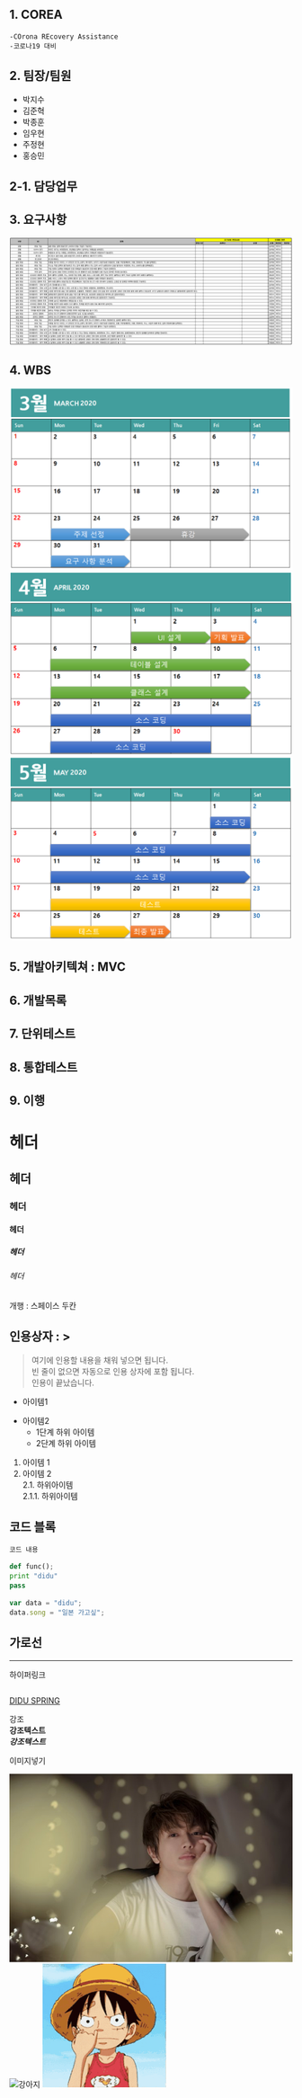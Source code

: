 ## 1. COREA
    -COrona REcovery Assistance
    -코로나19 대비

## 2. 팀장/팀원
- 박지수
- 김준혁  
- 박종훈  
- 임우현  
- 주정현  
- 홍승민

## 2-1. 담당업무

## 3. 요구사항
![요구사항 정의서](https://github.com/HYKim8/D_DOLIVE/blob/master/%EC%9A%94%EA%B5%AC%EC%82%AC%ED%95%AD%20%EC%A0%95%EC%9D%98%EC%84%9C%20%EC%9D%B4%EB%AF%B8%EC%A7%80.PNG)

## 4. WBS
![WBS](https://github.com/HYKim8/D_DOLIVE/blob/master/WBS%EC%9D%B4%EB%AF%B8%EC%A7%801.PNG)
![WBS](https://github.com/HYKim8/D_DOLIVE/blob/master/WBS%EC%9D%B4%EB%AF%B8%EC%A7%802.PNG)
![WBS](https://github.com/HYKim8/D_DOLIVE/blob/master/WBS%EC%9D%B4%EB%AF%B8%EC%A7%803.PNG)

## 5. 개발아키텍쳐 : MVC

## 6. 개발목록

## 7. 단위테스트

## 8. 통합테스트

## 9. 이행

# 헤더
## 헤더
### 헤더
#### 헤더
##### 헤더
###### 헤더

개행 : 스페이스 두칸

## 인용상자 : >
> 여기에 인용할 내용을 채워 넣으면 됩니다.  
빈 줄이 없으면 자동으로 인용 상자에 포함 됩니다.  
인용이 끝났습니다.

- 아이템1
+ 아이템2
  - 1단계 하위 아이템
  + 2단계 하위 아이템
  
1. 아이템 1  
2. 아이템 2  
  2.1. 하위아이템  
    2.1.1. 하위아이템  

## 코드 블록
``` 프로그래밍 언어이름
코드 내용
```

```python
def func();
print "didu"
pass
```

```javascript
var data = "didu";
data.song = "일본 가고싶";
```

가로선
---
***


하이퍼링크  
```[링크텍스트](URL "설명")  
```
[DIDU SPRING](https://www.naver.com/ "네이버")  

강조  
__강조텍스트__  
___강조텍스트___  


이미지넣기 

![잘생긴 닛시](https://github.com/ParkDiDu/eHRGit0101/blob/master/eHRGit0101/src/2a0b3e25d0f365aca4b4577f1b5643737f41a5026ff392c35a04844ee92bf5f5aa06ab1ab3a54092ed8aa78735fa7be9c1824740f2d6cbd35ada53afbff77ff7fc76cd545cd2a9e22e02ed7b5ee70bb20d1ec3e777867787b49320b7ab32c7b6.jpeg)  
![강아지](https://media1.tenor.com/images/7999e75e5910c6b9c992677791708d6f/tenor.gif?itemid=10158558 "이미지설명") 
![](https://github.com/HYKim8/D_DOLIVE/blob/master/%EB%94%B1%EC%A7%80.gif)

